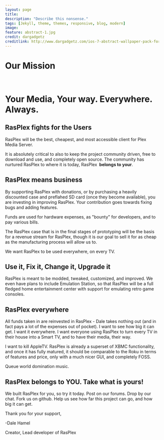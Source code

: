 ```yaml
---
layout: page 
title: 
description: "Describe this nonsense."
tags: [Jekyll, theme, themes, responsive, blog, modern]
image:
feature: abstract-1.jpg
credit: dargadgetz
creditlink: http://www.dargadgetz.com/ios-7-abstract-wallpaper-pack-for-iphone-5-and-ipod-touch-retina/
---
```



<div class="container">
  <div id="content" class="main">
    <h1>Our Mission</h1>
    <div class="container-fluid">
      <div class="row-fluid">
        <div class="span2"> </div>
        <div class="span10">
          <h1>Your Media, Your way. Everywhere. Always.</h1>
          <h2>RasPlex fights for the Users</h2>
          <div class="offset1">
            <p>RasPlex will be the best, cheapest, and most accessible client for Plex Media Server.</p>
            <p>It is absolutely critical to also to keep the project community driven, free to download and use, and completely open source. The community has nurtured RasPlex to where it is today, RasPlex <strong> belongs to your</strong>.</p>
          </div>
          <h2>RasPlex means business</h2>
          <div class="offset1">
            <p>By supporting RasPlex with donations, or by purchasing a heavily discounted case and preflahed SD card (once they become available), you are investing in improving RasPlex. Your contribution goes towards fixing bugs and adding features.</p>
            <p>Funds are used for hardware expenses, as "bounty" for developers, and to pay various bills.</p>
            <p>The RasPlex case that is in the final stages of prototyping will be the basis for a revenue stream for RasPlex, though it is our goal to sell it for as cheap as the manufacturing process will allow us to.</p>
            <p>We want RasPlex to be used everywhere, on every TV.</p>
          </div>
          <h2>Use it, Fix it, Change it, Upgrade it</h2>
          <div class="offset1">
            <p>RasPlex is meant to be modded, tweaked, customized, and improved. We even have plans to include Emulation Station, so that RasPlex will be a full fledged home entertainment center with support for emulating retro game consoles.</p>
          </div>
          <h2>RasPlex everywhere</h2>
          <div class="offset1">
            <p>All funds taken in are reinvested in RasPlex - Dale takes nothing out (and in fact pays a lot of the expenses out of pocket). I want to see how big it can get. I want it everywhere. I want everyone using RasPlex to turn every TV in their house into a Smart TV, and to have their media, their way.</p>
            <p>I want to kill AppleTV. RasPlex is already a superset of XBMC functionality, and once it has fully matured, it should be comparable to the Roku in terms of features and price, only with a much nicer GUI, and completely FOSS. </p>
            <p>Queue world domination music.</p>
          </div>
          <h2>RasPlex belongs to YOU. Take what is yours!</h2>
          <div class="offset1">
            <p>We built RasPlex for you, so try it today. Post on our forums. Drop by our chat. Fork us on github. Help us see how far this project can go, and how big it can get. </p>
            <p>Thank you for your support,</p>
            <p>-Dale Hamel</p>
            <p>Creator, Lead developer of RasPlex</p>
          </div>
        </div>
      </div>
    </div>
  </div>
</div>

